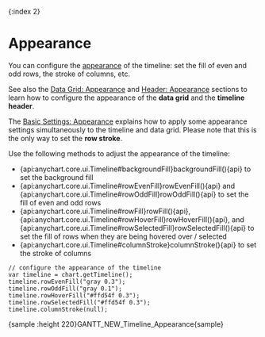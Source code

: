 {:index 2}
# Appearance

You can configure the [appearance](../../Appearance_Settings) of the timeline: set the fill of even and odd rows, the stroke of columns, etc.

See also the [Data Grid: Appearance](../Data_Grid/Appearance) and [Header: Appearance](Header#appearance) sections to learn how to configure the appearance of the **data grid** and the **timeline header**.

The [Basic Settings: Appearance](../Basic_Settings#rows_and_columns) explains how to apply some appearance settings simultaneously to the timeline and data grid. Please note that this is the only way to set the **row stroke**.

Use the following methods to adjust the appearance of the timeline:

* {api:anychart.core.ui.Timeline#backgroundFill}backgroundFill(){api} to set the background fill
* {api:anychart.core.ui.Timeline#rowEvenFill}rowEvenFill(){api} and {api:anychart.core.ui.Timeline#rowOddFill}rowOddFill(){api} to set the fill of even and odd rows
* {api:anychart.core.ui.Timeline#rowFill}rowFill(){api}, {api:anychart.core.ui.Timeline#rowHoverFill}rowHoverFill(){api}, and {api:anychart.core.ui.Timeline#rowSelectedFill}rowSelectedFill(){api} to set the fill of rows when they are being hovered over / selected
* {api:anychart.core.ui.Timeline#columnStroke}columnStroke(){api} to set the stroke of columns


```
// configure the appearance of the timeline
var timeline = chart.getTimeline();
timeline.rowEvenFill("gray 0.3");
timeline.rowOddFill("gray 0.1");
timeline.rowHoverFill("#ffd54f 0.3");
timeline.rowSelectedFill("#ffd54f 0.3");
timeline.columnStroke(null);
```

{sample :height 220}GANTT\_NEW\_Timeline\_Appearance{sample}